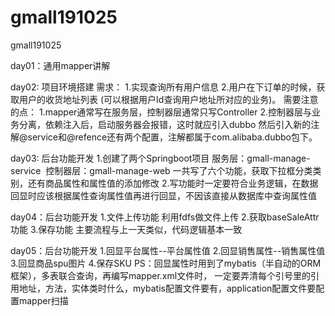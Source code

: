# gmall191025
gmall191025

day01：通用mapper讲解

day02: 项目环境搭建
需求：
    1.实现查询所有用户信息
    2.用户在下订单的时候，获取用户的收货地址列表
    (可以根据用户Id查询用户地址所对应的业务)。
需要注意的点：
    1.mapper通常写在服务层，控制器层通常只写Controller
    2.控制器层与业务分离，依赖注入后，启动服务器会报错，这时就应引入dubbo
    然后引入新的注解@service和@refence还有两个配置，注解都属于com.alibaba.dubbo包下。

day03: 后台功能开发
    1.创建了两个Springboot项目
        ​	服务层：gmall-manage-service
        ​	控制器层：gmall-manage-web 
       一共写了六个功能，获取下拉框分类类别，还有商品属性和属性值的添加修改
    2.写功能时一定要符合业务逻辑，在数据回显时应该根据属性查询属性值再进行回显，不因该直接从数据库中查询属性值  
    
day04：后台功能开发
    1.文件上传功能
        利用fdfs做文件上传
    2.获取baseSaleAttr功能
    3.保存功能
    主要流程与上一天类似，代码逻辑基本一致
    
day05：后台功能开发
    1.回显平台属性--平台属性值
    2.回显销售属性--销售属性值
    3.回显商品spu图片
    4.保存SKU
    PS：回显属性时用到了mybatis（半自动的ORM框架），多表联合查询，再编写mapper.xml文件时，
    一定要弄清每个引号里的引用地址，方法，实体类时什么，mybatis配置文件要有，application配置文件要配置mapper扫描

    


